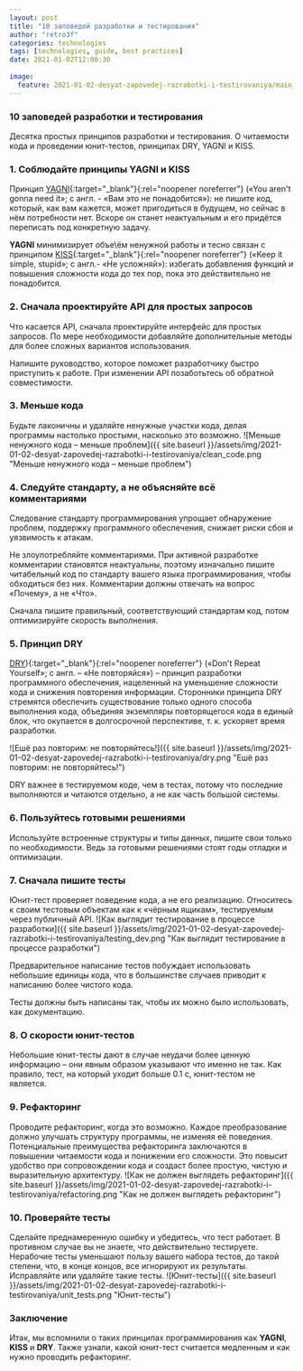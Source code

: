 ```yaml
---
layout: post
title: "10 заповедей разработки и тестирования"
author: "retro3f"
categories: technologies
tags: [technologies, guide, best practices]
date: 2021-01-02T12:00:30
 
image:
  feature: 2021-01-02-desyat-zapovedej-razrabotki-i-testirovaniya/main_principle.jpg
---
```


### 10 заповедей разработки и тестирования

Десятка простых принципов разработки и тестирования. О читаемости кода и проведении юнит-тестов, принципах DRY, YAGNI и KISS.

### 1. Соблюдайте принципы YAGNI и KISS

Принцип 
[YAGNI](https://ru.wikipedia.org/wiki/YAGNI){:target="_blank"}{:rel="noopener noreferrer"} («You aren't gonna need it»; с англ. - «Вам это не понадобится»): не пишите код, который, как вам кажется, может пригодиться в будущем, но сейчас в нём потребности нет. Вскоре он станет неактуальным и его придётся переписать под конкретную задачу.

**YAGNI** минимизирует объе\ём ненужной работы и тесно связан с принципом [KISS](https://ru.wikipedia.org/wiki/KISS_(%D0%BF%D1%80%D0%B8%D0%BD%D1%86%D0%B8%D0%BF)){:target="_blank"}{:rel="noopener noreferrer"} («Keep it simple, stupid»; с англ.- «Не усложняй»): избегать добавления функций и повышения сложности кода до тех пор, пока это действительно не понадобится.


### 2. Сначала проектируйте API для простых запросов
Что касается API, сначала проектируйте интерфейс для простых запросов. По мере необходимости добавляйте дополнительные методы для более сложных вариантов использования.

Напишите руководство, которое поможет разработчику быстро приступить к работе. При изменении API позаботьтесь об обратной совместимости.


### 3. Меньше кода
Будьте лаконичны и удаляйте ненужные участки кода, делая программы настолько простыми, насколько это возможно.
![Меньше ненужного кода – меньше проблем]({{ site.baseurl }}/assets/img/2021-01-02-desyat-zapovedej-razrabotki-i-testirovaniya/clean_code.png "Меньше ненужного кода – меньше проблем")


### 4. Следуйте стандарту, а не объясняйте всё комментариями
Следование стандарту программирования упрощает обнаружение проблем, поддержку программного обеспечения, снижает риски сбоя и уязвимость к атакам.

Не злоупотребляйте комментариями. При активной разработке комментарии становятся неактуальны, поэтому изначально пишите читабельный код по стандарту вашего языка программирования, чтобы обходиться без них. Комментарии должны отвечать на вопрос «Почему», а не «Что».

Сначала пишите правильный, соответствующий стандартам код, потом оптимизируйте скорость выполнения.


### 5. Принцип DRY

[DRY](https://ru.wikipedia.org/wiki/Don%E2%80%99t_repeat_yourself)){:target="_blank"}{:rel="noopener noreferrer"} («Don't Repeat Yourself»; с англ. – «Не повторяйся») – принцип разработки программного обеспечения, нацеленный на уменьшение сложности кода и снижения повторения информации. Сторонники принципа DRY стремятся обеспечить существование только одного способа выполнения кода, объединяя экземпляры повторящегося кода в единый блок, что окупается в долгосрочной перспективе, т. к. ускоряет время разработки.

![Ешё раз повторим: не повторяйтесь!]({{ site.baseurl }}/assets/img/2021-01-02-desyat-zapovedej-razrabotki-i-testirovaniya/dry.png "Ешё раз повторим: не повторяйтесь!")

DRY важнее в тестируемом коде, чем в тестах, потому что последние выполняются и читаются отдельно, а не как часть большой системы.


### 6. Пользуйтесь готовыми решениями
Используйте встроенные структуры и типы данных, пишите свои только по необходимости. Ведь за готовыми решениями стоят годы отладки и оптимизации.


### 7. Сначала пишите тесты
Юнит-тест проверяет поведение кода, а не его реализацию. Относитесь к своим тестовым объектам как к «чёрным ящикам», тестируемым через публичный API.
![Как выглядит тестирование в процессе разработки]({{ site.baseurl }}/assets/img/2021-01-02-desyat-zapovedej-razrabotki-i-testirovaniya/testing_dev.png "Как выглядит тестирование в процессе разработки")

Предварительное написание тестов побуждает использовать небольшие единицы кода, что в большинстве случаев приводит к написанию более чистого кода.

Тесты должны быть написаны так, чтобы их можно было использовать, как документацию.


### 8. О скорости юнит-тестов
Небольшие юнит-тесты дают в случае неудачи более ценную информацию – они явным образом указывают что именно не так. Как правило, тест, на который уходит больше 0.1 с, юнит-тестом не является.


### 9. Рефакторинг
Проводите рефакторинг, когда это возможно. Каждое преобразование должно улучшать структуру программы, не изменяя её поведения. Потенциальные преимущества рефакторинга заключаются в повышении читаемости кода и понижении его сложности. Это повысит удобство при сопровождении кода и создаст более простую, чистую и выразительную архитектуру.
![Как не должен выглядеть рефакторинг]({{ site.baseurl }}/assets/img/2021-01-02-desyat-zapovedej-razrabotki-i-testirovaniya/refactoring.png "Как не должен выглядеть рефакторинг")


### 10. Проверяйте тесты
Сделайте преднамеренную ошибку и убедитесь, что тест работает. В противном случае вы не знаете, что действительно тестируете. Нерабочие тесты уменьшают пользу вашего набора тестов, до такой степени, что, в конце концов, все игнорируют их результаты. Исправляйте или удаляйте такие тесты.
![Юнит-тесты]({{ site.baseurl }}/assets/img/2021-01-02-desyat-zapovedej-razrabotki-i-testirovaniya/unit_tests.png "Юнит-тесты")

 
### Заключение
Итак, мы вспомнили о таких принципах программирования как **YAGNI**, **KISS** и **DRY**. Также узнали, какой юнит-тест считается медленным и как нужно проводить рефакторинг.
